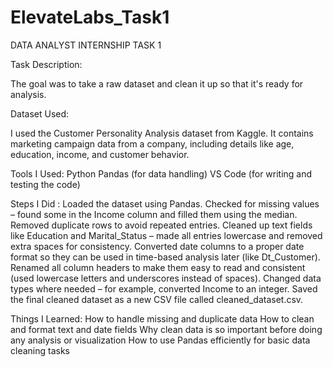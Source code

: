 # ElevateLabs_Task1
DATA ANALYST INTERNSHIP TASK 1

Task Description:

The goal was to take a raw dataset and clean it up so that it's ready for analysis. 

Dataset Used:

I used the Customer Personality Analysis dataset from Kaggle. It contains marketing campaign data from a company, including details like age, education, income, and customer behavior.

Tools I Used:
Python
Pandas (for data handling)
VS Code (for writing and testing the code)

Steps I Did :
Loaded the dataset using Pandas.
Checked for missing values – found some in the Income column and filled them using the median.
Removed duplicate rows to avoid repeated entries.
Cleaned up text fields like Education and Marital_Status – made all entries lowercase and removed extra spaces for consistency.
Converted date columns to a proper date format so they can be used in time-based analysis later
(like Dt_Customer).
Renamed all column headers to make them easy to read and consistent (used lowercase letters and underscores instead of spaces).
Changed data types where needed – for example, converted Income to an integer.
Saved the final cleaned dataset as a new CSV file called cleaned_dataset.csv.

Things I Learned:
How to handle missing and duplicate data
How to clean and format text and date fields
Why clean data is so important before doing any analysis or visualization
How to use Pandas efficiently for basic data cleaning tasks
